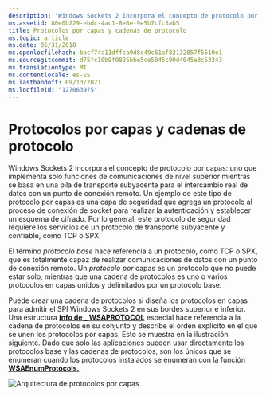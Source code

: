 ```yaml
---
description: 'Windows Sockets 2 incorpora el concepto de protocolo por capas: uno que implementa solo funciones de comunicaciones de nivel superior mientras se basa en una pila de transporte subyacente para el intercambio real de datos con un punto de conexión remoto.'
ms.assetid: 80e0b229-ebdc-4ac1-8e8e-9e5b7cfc3ab5
title: Protocolos por capas y cadenas de protocolo
ms.topic: article
ms.date: 05/31/2018
ms.openlocfilehash: bacf74a11dffca9d8c49c61af82132857f5510e1
ms.sourcegitcommit: d75fc10b9f0825bbe5ce5045c90d4045e3c53243
ms.translationtype: MT
ms.contentlocale: es-ES
ms.lasthandoff: 09/13/2021
ms.locfileid: "127063975"
---
```

# <a name="layered-protocols-and-protocol-chains"></a>Protocolos por capas y cadenas de protocolo

Windows Sockets 2 incorpora el concepto de protocolo por capas: uno que implementa solo funciones de comunicaciones de nivel superior mientras se basa en una pila de transporte subyacente para el intercambio real de datos con un punto de conexión remoto. Un ejemplo de este tipo de protocolo por capas es una capa de seguridad que agrega un protocolo al proceso de conexión de socket para realizar la autenticación y establecer un esquema de cifrado. Por lo general, este protocolo de seguridad requiere los servicios de un protocolo de transporte subyacente y confiable, como TCP o SPX.

El término *protocolo base* hace referencia a un protocolo, como TCP o SPX, que es totalmente capaz de realizar comunicaciones de datos con un punto de conexión remoto. Un *protocolo por* capas es un protocolo  que no puede estar solo, mientras que una cadena de protocolos es uno o varios protocolos en capas unidos y delimitados por un protocolo base.

Puede crear una cadena de protocolos si diseña los protocolos en capas para admitir el SPI Windows Sockets 2 en sus bordes superior e inferior. Una estructura [**info de \_ WSAPROTOCOL**](/windows/win32/api/winsock2/ns-winsock2-wsaprotocol_infoa) especial hace referencia a la cadena de protocolos en su conjunto y describe el orden explícito en el que se unen los protocolos por capas. Esto se muestra en la ilustración siguiente. Dado que solo las aplicaciones pueden usar directamente los protocolos base y las cadenas de protocolos, son los únicos que se enumeran cuando los protocolos instalados se enumeran con la función [**WSAEnumProtocols.**](/windows/desktop/api/Winsock2/nf-winsock2-wsaenumprotocolsa)

![Arquitectura de protocolos por capas](images/ovrvw2-3.png)

 

 
